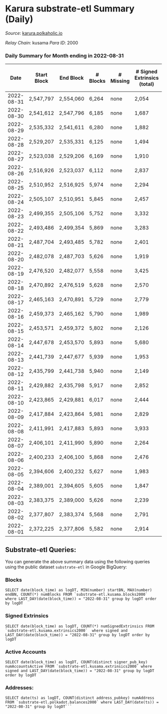 # Karura substrate-etl Summary (Daily)

_Source_: [karura.polkaholic.io](https://karura.polkaholic.io)

*Relay Chain*: kusama
*Para ID*: 2000



### Daily Summary for Month ending in 2022-08-31


| Date | Start Block | End Block | # Blocks | # Missing | # Signed Extrinsics (total) | # Active Accounts | # Addresses with Balances | # Events | # Transfers | # XCM Transfers In | # XCM Transfers Out |
| ---- | ----------- | --------- | -------- | --------- | --------------------------- | ----------------- | ------------------------- | -------- | ----------- | ------------------ | ------------------- |
| 2022-08-31 | 2,547,797 | 2,554,060 | 6,264 | none  | 2,054 | 240 | 91,546 | 75,246 | 6,323 ($1,051,419.89) | 118 ($127,850.29) | 125 ($111,566.85) |
| 2022-08-30 | 2,541,612 | 2,547,796 | 6,185 | none  | 1,687 | 248 | 91,527 | 71,078 | 5,710 ($462,501.84) | 98 ($45,041.43) | 113 ($121,159.76) |
| 2022-08-29 | 2,535,332 | 2,541,611 | 6,280 | none  | 1,882 | 251 | 91,512 | 73,718 | 5,998 ($1,426,724.32) | 81 ($83,790.06) | 126 ($184,116.57) |
| 2022-08-28 | 2,529,207 | 2,535,331 | 6,125 | none  | 1,494 | 201 | 91,498 | 68,634 | 5,419 ($1,216,143.94) | 67 ($423,527,313,706.18) | 70 ($239,776.34) |
| 2022-08-27 | 2,523,038 | 2,529,206 | 6,169 | none  | 1,910 | 248 | 91,483 | 72,844 | 5,973 ($1,037,665.98) | 82 ($342,842.80) | 105 ($301,729.52) |
| 2022-08-26 | 2,516,926 | 2,523,037 | 6,112 | none  | 2,837 | 292 | 91,473 | 82,827 | 7,668 ($1,864,407.08) | 141 ($135,452.73) | 154 ($349,010.30) |
| 2022-08-25 | 2,510,952 | 2,516,925 | 5,974 | none  | 2,294 | 296 | 91,456 | 75,468 | 6,571 ($1,981,988.85) | 99 ($160,750.33) | 109 ($407,520.24) |
| 2022-08-24 | 2,505,107 | 2,510,951 | 5,845 | none  | 2,457 | 283 | 91,440 | 75,083 | 6,164 ($906,951.64) | 109 ($145,909.90) | 111 ($79,311.25) |
| 2022-08-23 | 2,499,355 | 2,505,106 | 5,752 | none  | 3,332 | 385 | 91,420 | 86,024 | 8,698 ($2,319,653.52) | 136 ($275,925,980,689.56) | 199 ($223,927.46) |
| 2022-08-22 | 2,493,486 | 2,499,354 | 5,869 | none  | 3,283 | 280 | 91,389 | 90,030 | 10,607 ($2,915,155.07) | 184 ($155,000,251,600.03) | 158 ($435,368.51) |
| 2022-08-21 | 2,487,704 | 2,493,485 | 5,782 | none  | 2,401 | 252 | 91,371 | 79,314 | 8,922 ($1,145,672.21) | 115 ($220,975.98) | 144 ($246,153.37) |
| 2022-08-20 | 2,482,078 | 2,487,703 | 5,626 | none  | 1,919 | 253 | 91,358 | 73,058 | 8,027 ($829,308.72) | 94 ($362,487,721,031.82) | 93 ($50,175.73) |
| 2022-08-19 | 2,476,520 | 2,482,077 | 5,558 | none  | 3,425 | 372 | 91,324 | 87,855 | 10,207 ($1,982,304.78) | 221 ($11,800,180,178.97) | 228 ($227,156.77) |
| 2022-08-18 | 2,470,892 | 2,476,519 | 5,628 | none  | 2,570 | 363 | 91,303 | 79,058 | 8,523 ($865,334.39) | 140 ($210,474.74) | 161 ($173,182.82) |
| 2022-08-17 | 2,465,163 | 2,470,891 | 5,729 | none  | 2,779 | 345 | 91,283 | 87,293 | 11,555 ($2,168,580.08) | 121 ($19,009,829,395.52) | 149 ($325,735.99) |
| 2022-08-16 | 2,459,373 | 2,465,162 | 5,790 | none  | 1,989 | 285 | 91,240 | 81,736 | 11,558 ($749,892.18) | 98 ($86,040.37) | 85 ($69,994.44) |
| 2022-08-15 | 2,453,571 | 2,459,372 | 5,802 | none  | 2,126 | 317 | 91,205 | 84,420 | 12,019 ($970,483.53) | 112 ($20,102,092,579.79) | 121 ($80,146.52) |
| 2022-08-14 | 2,447,678 | 2,453,570 | 5,893 | none  | 5,680 | 733 | 91,161 | 120,239 | 16,941 ($5,302,182.97) | 279 ($176,661,251,682.35) | 295 ($695,931.92) |
| 2022-08-13 | 2,441,739 | 2,447,677 | 5,939 | none  | 1,953 | 413 | 91,014 | 83,646 | 11,850 ($676,481.96) | 143 ($202,458,871,005.74) | 84 ($94,027.42) |
| 2022-08-12 | 2,435,799 | 2,441,738 | 5,940 | none  | 2,149 | 355 | 90,991 | 85,708 | 12,154 ($770,234.71) | 198 ($142,947,819,826.70) | 164 ($156,318.41) |
| 2022-08-11 | 2,429,882 | 2,435,798 | 5,917 | none  | 2,852 | 425 | 90,963 | 93,303 | 13,281 ($1,171,759.02) | 287 ($405,562,357,620.43) | 272 ($222,767.65) |
| 2022-08-10 | 2,423,865 | 2,429,881 | 6,017 | none  | 2,444 | 401 | 90,912 | 89,718 | 12,831 ($7,244,584.39) | 178 ($890,084,411.12) | 137 ($139,335.93) |
| 2022-08-09 | 2,417,884 | 2,423,864 | 5,981 | none  | 2,829 | 428 | 90,871 | 92,745 | 12,972 ($1,141,062.54) | 268 ($298,482,482,957.90) | 136 ($210,790.50) |
| 2022-08-08 | 2,411,991 | 2,417,883 | 5,893 | none  | 3,933 | 581 | 90,816 | 104,717 | 14,705 ($4,826,128.38) | 472 ($44,113,204,290.32) | 196 ($1,781,587.30) |
| 2022-08-07 | 2,406,101 | 2,411,990 | 5,890 | none  | 2,264 | 325 | 90,754 | 91,561 | 14,290 ($778,439.00) | 183 ($2,817,441,723.90) | 165 ($325,887.24) |
| 2022-08-06 | 2,400,233 | 2,406,100 | 5,868 | none  | 2,476 | 349 | 90,727 | 97,298 | 15,964 ($1,562,765.51) | 173 ($87,210,258,707.63) | 182 ($508,505.38) |
| 2022-08-05 | 2,394,606 | 2,400,232 | 5,627 | none  | 1,983 | 307 | 90,698 | 89,310 | 14,841 ($624,557.42) | 120 ($969,841,677,836.86) | 102 ($96,975.69) |
| 2022-08-04 | 2,389,001 | 2,394,605 | 5,605 | none  | 1,847 | 317 | 90,684 | 87,649 | 14,456 ($542,945.27) | 131 ($468,026,171,519.89) | 117 ($177,928.66) |
| 2022-08-03 | 2,383,375 | 2,389,000 | 5,626 | none  | 2,239 | 315 | 90,667 | 91,081 | 14,987 ($850,042.27) | 120 ($1,998,161,254.07) | 124 ($48,904.03) |
| 2022-08-02 | 2,377,807 | 2,383,374 | 5,568 | none  | 2,791 | 334 | 90,635 | 97,091 | 15,068 ($1,625,553.58) | 167 ($135,163,994,221.00) | 120 ($169,697.12) |
| 2022-08-01 | 2,372,225 | 2,377,806 | 5,582 | none  | 2,914 | 335 | 90,562 | 93,631 | 12,838 ($1,407,111.61) | 154 ($785,370,804,427.59) | 132 ($191,280.58) |

## Substrate-etl Queries:
You can generate the above summary data using the following queries using the public dataset `substrate-etl` in Google BigQuery:


### Blocks
```
SELECT date(block_time) as logDT, MIN(number) startBN, MAX(number) endBN, COUNT(*) numBlocks FROM `substrate-etl.kusama.blocks2000`  where LAST_DAY(date(block_time)) = "2022-08-31" group by logDT order by logDT
```


### Signed Extrinsics
```
SELECT date(block_time) as logDT, COUNT(*) numSignedExtrinsics FROM `substrate-etl.kusama.extrinsics2000`  where signed and LAST_DAY(date(block_time)) = "2022-08-31" group by logDT order by logDT
```


### Active Accounts
```
SELECT date(block_time) as logDT, COUNT(distinct signer_pub_key) numAccountsActive FROM `substrate-etl.kusama.extrinsics2000` where signed and LAST_DAY(date(block_time)) = "2022-08-31" group by logDT order by logDT
```


### Addresses:
```
SELECT date(ts) as logDT, COUNT(distinct address_pubkey) numAddress FROM `substrate-etl.polkadot.balances2000` where LAST_DAY(date(ts)) = "2022-08-31" group by logDT```

